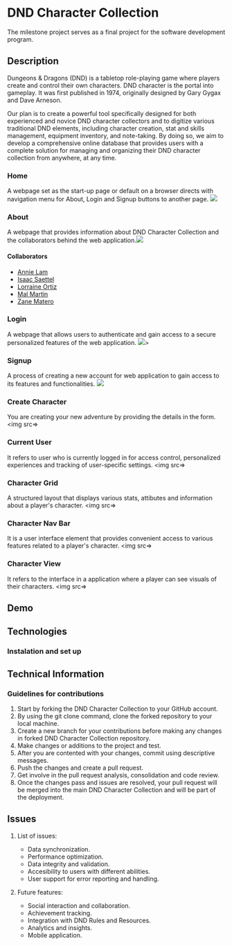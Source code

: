 # DND Character Collection

The milestone project serves as a final project for the software development program.

<!-- Description
    This is the first exposure someone may have to our application. Be sure to clearly and thoroughly describe the functionality and features of your application.
    It is perfectly acceptable to include gifs and images to more clearly describe our brilliant project. -->
## Description

Dungeons & Dragons (DND) is a tabletop role-playing game where players create and control their own characters. DND character is the portal into gameplay. It was first published in 1974, originally designed by Gary Gygax and Dave Arneson. 

Our plan is to create a powerful tool specifically designed for both experienced and novice DND character collectors and to digitize various traditional DND elements, including character creation, stat and skills management, equipment inventory, and note-taking. By doing so, we aim to develop a comprehensive online database that provides users with a complete solution for managing and organizing their DND character collection from anywhere, at any time.

### Home

A webpage set as the start-up page or default on a browser directs with navigation menu for About, Login and Signup buttons to another page. <img src= "https://github.com/test/DND- Character-Collection/DND Character Collection/frontend/readmeImages/home.png">

### About

A webpage that provides information about DND Character Collection and the collaborators behind the web application.<img src="https://github.com/test/DND- Character-Collection/DND Character Collection/frontend/readmeImages/about.png">
#### Collaborators

* [Annie Lam](https://github.com/annielam0623/)
* [Isaac Saettel](https://github.com/INS140/)
* [Lorraine Ortiz](https://github.com/leslieportiz/)
* [Mal Martin](https://github.com/MalMWare/)
* [Zane Matero](https://github.com/zanematero/)

### Login

A webpage that allows users to authenticate and gain access to a secure personalized features of the web application. 
<img src="https://github.com/test/DND- Character-Collection/DND Character Collection/frontend/readmeImages/login.png">>

### Signup

A process of creating a new account for web application to gain access to its features and functionalities. <img src="https://github.com/test/DND- Character-Collection/DND Character Collection/frontend/readmeImages/signup.png">

### Create Character

You are creating your new adventure by providing the details in the form. <img src=>

### Current User

It refers to user who is currently logged in for access control, personalized experiences and tracking of user-specific settings. <img src=>

### Character Grid

A structured layout that displays various stats, attibutes and information about a player's character.  <img src=>

### Character Nav Bar

It is a user interface element that provides convenient access to various features related to a player's character. <img src=>

### Character View

It refers to the interface in a application where a player can see visuals of their characters. <img src=>


<!-- Demo
    Obviously, this is only possible if a working demo of the project is already hosted somewhere.
    Including a demo of a project may make all the difference when attracting collaborators. -->
## Demo


<!-- Technologies
    Be sure to include all dependencies when listing the stack. -->
## Technologies

### Instalation and set up

<!-- Technical Information
    This is the place to list all installation and setup instructions. It is quite common to have separate directions for separate parts of a project (front end, back end, etc)
    Include information regarding the coding standards used in the project to ensure regularity between contributions.
    Include directions concerning how to contribute to the project. -->
## Technical Information

### Guidelines for contributions

1. Start by forking the DND Character Collection to your GitHub account.
2. By using the git clone command, clone the forked repository to your local machine. 
3. Create a new branch for your contributions before making any changes in forked DND Character Collection repository.
4. Make changes or additions to the project and test.
5. After you are contented with your changes, commit using descriptive messages.
6. Push the changes and create a pull request.
7. Get involve in the pull request analysis, consolidation and code review.
8. Once the changes pass and issues are resolved, your pull request will be merged into the main DND Character Collection and will be part of the deployment. 

## Issues

1. List of issues: 
    * Data synchronization.
    * Performance optimization.
    * Data integrity and validation.
    * Accesibility to users with different abilities. 
    * User support for error reporting and handling.

2. Future features:
    * Social interaction and collaboration.
    * Achievement tracking.
    * Integration with DND Rules and Resources. 
    * Analytics and insights.
    * Mobile application.
    


